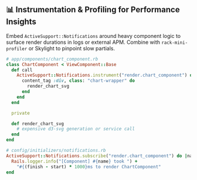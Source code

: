 ## 📊 Instrumentation & Profiling for Performance Insights
Embed `ActiveSupport::Notifications` around heavy component logic to surface render durations in logs or external APM. Combine with `rack-mini-profiler` or Skylight to pinpoint slow partials.

```ruby
# app/components/chart_component.rb
class ChartComponent < ViewComponent::Base
  def call
    ActiveSupport::Notifications.instrument("render.chart_component") do
      content_tag :div, class: "chart-wrapper" do
        render_chart_svg
      end
    end
  end

  private

  def render_chart_svg
    # expensive d3-svg generation or service call
  end
end

# config/initializers/notifications.rb
ActiveSupport::Notifications.subscribe("render.chart_component") do |name, start, finish, id, payload|
  Rails.logger.info("[Component] #{name} took ") +
    "#{(finish - start) * 1000}ms to render ChartComponent"
end
```
